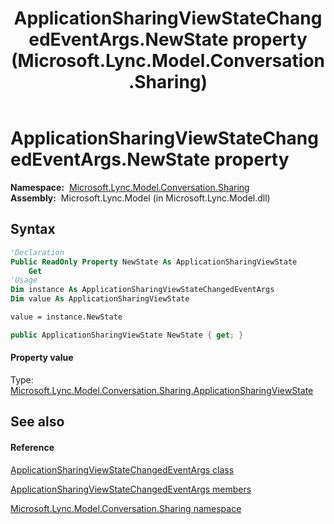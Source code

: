 ﻿---
title: ApplicationSharingViewStateChangedEventArgs.NewState property  (Microsoft.Lync.Model.Conversation.Sharing)
TOCTitle: 'NewState property '
ms:assetid: P:Microsoft.Lync.Model.Conversation.Sharing.ApplicationSharingViewStateChangedEventArgs.NewState_DI_3_UC_OCS14MrefLyncWPF
ms:mtpsurl: https://msdn.microsoft.com/en-us/library/microsoft.lync.model.conversation.sharing.applicationsharingviewstatechangedeventargs.newstate_di_3_uc_ocs14mreflyncwpf(v=office.15)
ms:contentKeyID: 56371046
ms.date: 07/28/2014
mtps_version: v=office.15
f1_keywords:
- Microsoft.Lync.Model.Conversation.Sharing.ApplicationSharingViewStateChangedEventArgs.NewState
dev_langs:
- CSharp
- JScript
- VB
- other
---

# ApplicationSharingViewStateChangedEventArgs.NewState property

**Namespace:**  [Microsoft.Lync.Model.Conversation.Sharing](microsoft-lync-model-conversation-sharing-namespace_2.md)  
**Assembly:**  Microsoft.Lync.Model (in Microsoft.Lync.Model.dll)

## Syntax

``` vb
'Declaration
Public ReadOnly Property NewState As ApplicationSharingViewState
    Get
'Usage
Dim instance As ApplicationSharingViewStateChangedEventArgs
Dim value As ApplicationSharingViewState

value = instance.NewState
```

``` csharp
public ApplicationSharingViewState NewState { get; }
```

#### Property value

Type: [Microsoft.Lync.Model.Conversation.Sharing.ApplicationSharingViewState](applicationsharingviewstate-enumeration-microsoft-lync-model-conversation-sharing_2.md)  

## See also

#### Reference

[ApplicationSharingViewStateChangedEventArgs class](applicationsharingviewstatechangedeventargs-class-microsoft-lync-model-conversation-sharing_2.md)

[ApplicationSharingViewStateChangedEventArgs members](applicationsharingviewstatechangedeventargs-members-microsoft-lync-model-conversation-sharing_2.md)

[Microsoft.Lync.Model.Conversation.Sharing namespace](microsoft-lync-model-conversation-sharing-namespace_2.md)


